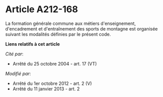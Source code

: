 # Article A212-168

La formation générale commune aux métiers d'enseignement, d'encadrement et d'entraînement des sports de montagne est
organisée suivant les modalités définies par le présent code.

**Liens relatifs à cet article**

_Cité par_:

  - Arrêté du 25 octobre 2004 - art. 17 (VT)

_Modifié par_:

  - Arrêté du 1er octobre 2012 - art. 2 (V)
  - Arrêté du 11 janvier 2013 - art. 2
